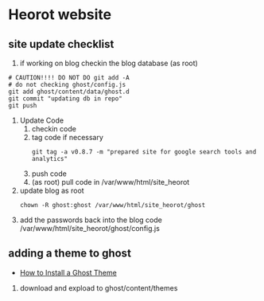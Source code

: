 # Heorot website 

## site update checklist
1. if working on blog checkin the blog database (as root)
```
# CAUTION!!!! DO NOT DO git add -A
# do not checking ghost/config.js
git add ghost/content/data/ghost.d
git commit "updating db in repo"
git push
```
1. Update Code
    1. checkin code
    1. tag code if necessary
        ```
        git tag -a v0.8.7 -m "prepared site for google search tools and analytics"
        ```
    1. push code 
    1. (as root) pull code in /var/www/html/site_heorot
1. update blog as root
    ```
    chown -R ghost:ghost /var/www/html/site_heorot/ghost
    ```
1. add the passwords back into the blog code /var/www/html/site_heorot/ghost/config.js

## adding a theme to ghost
* [How to Install a Ghost Theme](https://www.allaboutghost.com/how-to-install-a-ghost-theme/)
1. download and expload to ghost/content/themes


